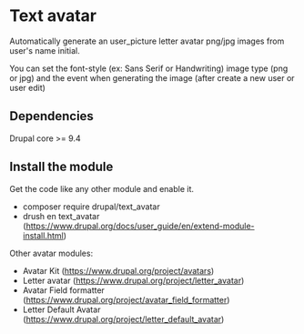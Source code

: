 Text avatar
===========

Automatically generate an user_picture letter avatar png/jpg images from user's name initial.

You can set the font-style (ex: Sans Serif or Handwriting) image type (png or jpg) and the event when generating the image (after create a new user or user edit)

Dependencies
------------
Drupal core >= 9.4

Install the module
------------
Get the code like any other module and enable it.
- composer require drupal/text_avatar
- drush en text_avatar
(https://www.drupal.org/docs/user_guide/en/extend-module-install.html)

Other avatar modules:
- Avatar Kit (https://www.drupal.org/project/avatars)
- Letter avatar (https://www.drupal.org/project/letter_avatar)
- Avatar Field formatter (https://www.drupal.org/project/avatar_field_formatter)
- Letter Default Avatar (https://www.drupal.org/project/letter_default_avatar)
